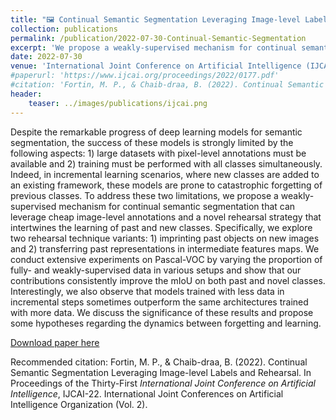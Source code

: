 ```yaml
---
title: "🖼️ Continual Semantic Segmentation Leveraging Image-level Labels and Rehearsal"
collection: publications
permalink: /publication/2022-07-30-Continual-Semantic-Segmentation
excerpt: 'We propose a weakly-supervised mechanism for continual semantic segmentation that can leverage cheap image-level annotations and a novel rehearsal strategy that intertwines the learning of past and new classes. Specifically, we explore two rehearsal technique variants: 1) imprinting past objects on new images and 2) transferring past representations in intermediate features maps.'
date: 2022-07-30
venue: 'International Joint Conference on Artificial Intelligence (IJCAI)'
#paperurl: 'https://www.ijcai.org/proceedings/2022/0177.pdf'
#citation: 'Fortin, M. P., & Chaib-draa, B. (2022). Continual Semantic Segmentation Leveraging Image-level Labels and Rehearsal. In Proceedings of the Thirty-First International Joint Conference on Artificial Intelligence, IJCAI-22. International Joint Conferences on Artificial Intelligence Organization (Vol. 2).'
header:
    teaser: ../images/publications/ijcai.png
---
```

Despite the remarkable progress of deep learning models for semantic segmentation, the success of these models is strongly limited by the following aspects: 1) large datasets with pixel-level annotations must be available and 2) training must be performed with all classes simultaneously. Indeed, in incremental learning scenarios, where new classes are added to an existing framework, these models are prone to catastrophic forgetting of previous classes. To address these two limitations, we propose a weakly-supervised mechanism for continual semantic segmentation that can leverage cheap image-level annotations and a novel rehearsal strategy that intertwines the learning of past and new classes. Specifically, we explore two rehearsal technique variants: 1) imprinting past objects on new images and 2) transferring past representations in intermediate features maps. We conduct extensive experiments on Pascal-VOC by varying the proportion of fully- and weakly-supervised data in various setups and show that our contributions consistently improve the mIoU on both past and novel classes. Interestingly, we also observe that models trained with less data in incremental steps sometimes outperform the same architectures trained with more data. We discuss the significance of these results and propose some hypotheses regarding the dynamics between forgetting and learning.

[Download paper here](https://www.ijcai.org/proceedings/2022/0177.pdf)

Recommended citation: Fortin, M. P., & Chaib-draa, B. (2022). Continual Semantic Segmentation Leveraging Image-level Labels and Rehearsal. In Proceedings of the Thirty-First <i>International Joint Conference on Artificial Intelligence</i>, IJCAI-22. International Joint Conferences on Artificial Intelligence Organization (Vol. 2).